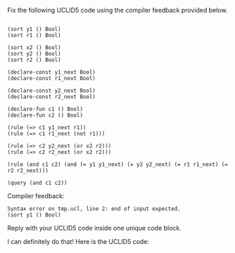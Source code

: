 
Fix the following UCLID5 code using the compiler feedback provided below.

```

(sort y1 () Bool)
(sort r1 () Bool)

(sort x2 () Bool)
(sort y2 () Bool)
(sort r2 () Bool)

(declare-const y1_next Bool)
(declare-const r1_next Bool)

(declare-const y2_next Bool)
(declare-const r2_next Bool)

(declare-fun c1 () Bool)
(declare-fun c2 () Bool)

(rule (=> c1 y1_next r1))
(rule (=> c1 r1_next (not r1)))

(rule (=> c2 y2_next (or x2 r2)))
(rule (=> c2 r2_next (or x2 r2)))

(rule (and c1 c2) (and (= y1 y1_next) (= y2 y2_next) (= r1 r1_next) (= r2 r2_next)))

(query (and c1 c2))
```

Compiler feedback:

```
Syntax error on tmp.ucl, line 2: end of input expected.
(sort y1 () Bool)

```
Reply with your UCLID5 code inside one unique code block.

I can definitely do that! Here is the UCLID5 code:
```
